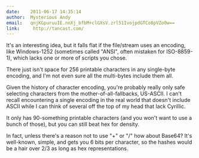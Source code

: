 ```yaml
---
date:    2011-06-17 14:35:14
author:  Mysterious Andy
email:   qnjKGpuruuIE.nnXj_bfbM+clGXsV.zrl51IvojpdGTCo8pVZo0w==
link:     http://tancast.com/
---
```


It's an interesting idea, but it falls flat if the file/stream uses an
encoding, like Windows-1252 (sometimes called "ANSI", often mistaken
for ISO-8859-1), which lacks one or more of scripts you chose.

There just isn't space for 256 printable characters in any single-byte
encoding, and I'm not even sure all the multi-bytes include them all.

Given the history of character encoding, you're probably really only
safe selecting characters from the mother-of-all-fallbacks,
US-ASCII. I can't recall encountering a single encoding in the real
world that doesn't include ASCII while I can think of several off the
top of my head that lack Cyrillic.

It only has 90-something printable characters (and you won't want to
use a bunch of those), but you can still beat hex for density.

In fact, unless there's a reason not to use "+" or "/" how about
Base64? It's well-known, simple, and gets you 6 bits per character, so
the hashes would be a hair over 2/3 as long as hex representations.
